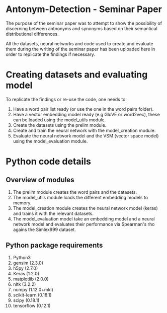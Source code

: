 # Antonym-Detection - Seminar Paper

The purpose of the seminar paper was to attempt to show the possibility of discerning between antnonyms and synonyms based on their semantical distributional differences.

All the datasets, neural networks and code used to create and evaluate them during the writing of the seminar paper has been uploaded here in order to replicate the findings if necessary. 

# Creating datasets and evaluating model

To replicate the findings or re-use the code, one needs to:
1. Have a word pair list ready (or use the one in the word pairs folder). 
2. Have a vector embedding model ready (e.g GloVE or word2vec), these can be loaded using the model_utils module.
3. Create the datasets using the prelim module.
4. Create and train the neural network with the model_creation module.
5. Evaluate the neural network model and the VSM (vector space model) using the model_evaluation module. 

# Python code details

## Overview of modules

1. The prelim module creates the word pairs and the datasets.
2. The model_utils module loads the different embedding models to memory.
3. The model_creation module creates the neural network model (keras) and trains it with the relevant datasets.
4. The model_evaluation model take an embedding model and a neural network model and evaluates their performance via Spearman's rho agains the Simlex999 dataset.

## Python package requirements

1. Python3
2. gensim (2.3.0)
3. h5py (2.7.0)
4. Keras (1.2.0)
5. matplotlib (2.0.0)
6. nltk (3.2.2)
7. numpy (1.12.0+mkl)
8. scikit-learn (0.18.1)
9. scipy (0.18.1)
10. tensorflow (0.12.1)


